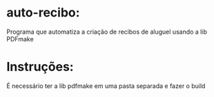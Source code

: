 # auto-recibo:
 Programa que automatiza a criação de recibos de aluguel usando a lib PDFmake
 
# Instruções:
 É necessário ter a lib pdfmake em uma pasta separada e fazer o build
